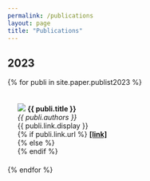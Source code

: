 ```yaml
---
permalink: /publications
layout: page
title: "Publications"
---
```


## 2023
{% for publi in site.paper.publist2023 %}
<div class="pub" style="display: inline-block; width: 100%; margin: 20px 20px 20px 20px">
  <img src="{{ site.url }}{{ site.baseurl }}/_paper/_image/{{ publi.image }}"/>
  <strong>{{ publi.title }}</strong><br/>
  <em>{{ publi.authors }} </em><br/>
  {{ publi.link.display }}<br/>
  {% if publi.link.url %}
  <strong><a href="{{ publi.link.url }}" target="_blank" rel="noopener noreferrer">[link]</a></strong><br/>
  {% else %}
  <br/>
  {% endif %}
</div>
{% endfor %}

<br/><br/>
